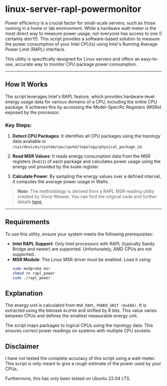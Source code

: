 # linux-server-rapl-powermonitor

Power efficiency is a crucial factor for small-scale servers, such as those running in a home or lab environment. While a hardware watt-meter is the most direct way to measure power usage, not everyone has access to one (I certainly don't!). This script provides a software-based solution to measure the power consumption of your Intel CPU(s) using Intel's Running Average Power Limit (RAPL) interface.

This utility is specifically designed for Linux servers and offers an easy-to-use, accurate way to monitor CPU package power consumption.

---

## How It Works

The script leverages Intel's RAPL feature, which provides hardware-level energy usage data for various domains of a CPU, including the entire CPU package. It achieves this by accessing the Model-Specific Registers (MSRs) exposed by the processor. 

### Key Steps:
1. **Detect CPU Packages**: 
   It identifies all CPU packages using the topology data available in `/sys/devices/system/cpu/cpu%d/topology/physical_package_id`.
   
2. **Read MSR Values**: 
   It reads energy consumption data from the MSR registers (`0x611`) of each package and calculates power usage using the energy unit provided by the `0x606` register.
   
3. **Calculate Power**: 
   By sampling the energy values over a defined interval, it computes the average power usage in Watts.

> **Note**: The methodology is derived from a RAPL MSR reading utility created by Vince Weaver. You can find the original code and further details [here](https://web.eece.maine.edu/~vweaver/projects/rapl/).

---

## Requirements

To use this utility, ensure your system meets the following prerequisites:

- **Intel RAPL Support**: Only Intel processors with RAPL (typically Sandy Bridge and newer) are supported. Unfortunately, AMD CPUs are not supported.
- **MSR Module**: The Linux MSR driver must be enabled. Load it using:
  ```bash
  sudo modprobe msr
  chmod +x rapl_power
  sudo ./rapl_power

## Explanation

The energy unit is calculated from `MSR_RAPL_POWER_UNIT (0x606)`. It is extracted using the bitmask `0x1F00` and shifted by 8 bits. This value varies between CPUs and defines the smallest measurable energy unit.

The script maps packages to logical CPUs using the topology data. This ensures correct power readings on systems with multiple CPU sockets.

## Disclaimer

I have not tested the complete accuracy of this script using a watt-meter. This script is only meant to give a rough estimate of the power used by your CPUs.

Furthermore, this has only been tested on Ubuntu 22.04 LTS.


